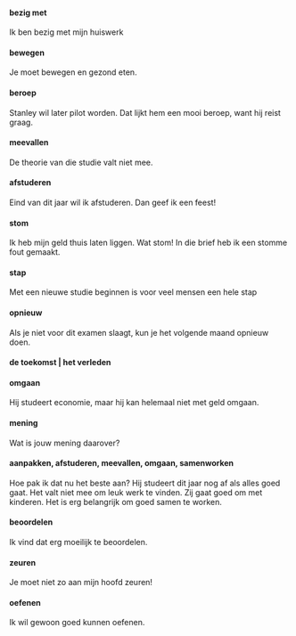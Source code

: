 #### bezig met
Ik ben bezig met mijn huiswerk
#### bewegen
Je moet bewegen en gezond eten.
#### beroep
Stanley wil later pilot worden. Dat lijkt hem een mooi beroep, want hij reist graag.
#### meevallen
De theorie van die studie valt niet mee.
#### afstuderen
Eind van dit jaar wil ik afstuderen. Dan geef ik een feest!
#### stom
Ik heb mijn geld thuis laten liggen. Wat stom!
In die brief heb ik een stomme fout gemaakt.
#### stap
Met een nieuwe studie beginnen is voor veel mensen een hele stap
#### opnieuw
Als je niet voor dit examen slaagt, kun je het volgende maand opnieuw doen.
#### de toekomst | het verleden
#### omgaan
Hij studeert economie, maar hij kan helemaal niet met geld omgaan.
#### mening
Wat is jouw mening daarover?
#### aanpakken, afstuderen, meevallen, omgaan, samenworken
Hoe pak ik dat nu het beste aan?
Hij studeert dit jaar nog af als alles goed gaat.
Het valt niet mee om leuk werk te vinden.
Zij gaat goed om met kinderen.
Het is erg belangrijk om goed samen te worken. 
#### beoordelen
Ik vind dat erg moeilijk te beoordelen.
#### zeuren
Je moet niet zo aan mijn hoofd zeuren!
#### oefenen
Ik wil gewoon goed kunnen oefenen.
